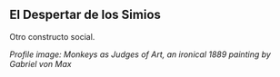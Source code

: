 ## El Despertar de los Simios

Otro constructo social.



*Profile image: Monkeys as Judges of Art, an ironical 1889 painting by Gabriel von Max*
